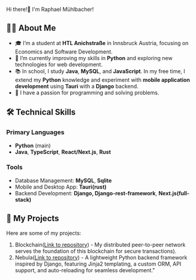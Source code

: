  Hi there!👋 I'm Raphael Mühlbacher!

## 🙋‍♂️ About Me
- 🎓 I’m a student at **HTL Anichstraße** in Innsbruck Austria, focusing on Economics and Software Development.
- 🌱 I’m currently improving my skills in **Python** and exploring new technologies for web development.
- 📚 In school, I study **Java**, **MySQL**, and **JavaScript**. In my free time, I extend my **Python** knowledge and experiment with **mobile application development** using **Tauri** with a **Django** backend.
- 🔭 I have a passion for programming and solving problems.


## 🛠️ Technical Skills

### Primary Languages
- **Python** (main) 
- **Java**, **TypeScript**, **React/Next.js**, **Rust**

### Tools
- Database Management: **MySQL**, **Sqlite**
- Mobile and Desktop App: **Tauri(rust)**  
- Backend Development: **Django, Django-rest-framework**,  **Next.js(full-stack)**

## 🚀 My Projects
Here are some of my projects:
1. Blockchain([Link to repository](https://github.com/RaphiMuehlbacher/blockchain)) - My distributed peer-to-peer network serves the foundation of this blockchain for secure transactions).
2. Nebula([Link to repository](https://github.com/RaphiMuehlbacher/nebula)) - A lightweight Python backend framework inspired by Django, featuring Jinja2 templating, a custom ORM, API support, and auto-reloading for seamless development."
